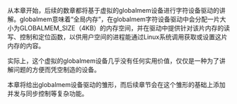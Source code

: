 从本章开始，后续的数章都将基于虚拟的globalmem设备进行字符设备驱动的讲解。globalmem意味着“全局内存”，在globalmem字符设备驱动中会分配一片大小为GLOBALMEM_SIZE（4KB）的内存空间，并在驱动中提供针对该片内存的读写、控制和定位函数，以供用户空间的进程能通过Linux系统调用获取或设置这片内存的内容。

实际上，这个虚拟的globalmem设备几乎没有任何实用价值，仅仅是一种为了讲解问题的方便而凭空制造的设备。

本章将给出globalmem设备驱动的雏形，而后续章节会在这个雏形的基础上添加并发与同步控制等复杂功能。